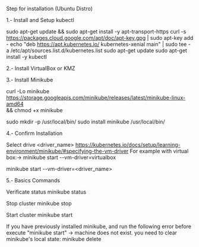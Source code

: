 Step for installation (Ubuntu Distro)

1.- Install and Setup kubectl

sudo apt-get update && sudo apt-get install -y apt-transport-https
curl -s https://packages.cloud.google.com/apt/doc/apt-key.gpg | sudo apt-key add -
echo "deb https://apt.kubernetes.io/ kubernetes-xenial main" | sudo tee -a /etc/apt/sources.list.d/kubernetes.list
sudo apt-get update
sudo apt-get install -y kubectl


2.- Install VirtualBox or KMZ

3.- Install Minikube

curl -Lo minikube https://storage.googleapis.com/minikube/releases/latest/minikube-linux-amd64 \
  && chmod +x minikube

sudo mkdir -p /usr/local/bin/
sudo install minikube /usr/local/bin/

4.- Confirm Installation

Select drive <driver_name> https://kubernetes.io/docs/setup/learning-environment/minikube/#specifying-the-vm-driver 
For example with virtual box:->   minikube start --vm-driver=virtualbox 

minikube start --vm-driver=<driver_name>    

5.- Basics Commands

Verificate status
minikube status

Stop cluster
minikube stop


Start cluster
minikube start

If you have previously installed minikube, and run the following error
before execute "minikube start" -> machine does not exist.
you need to clear minikube's local state:
minikube delete


